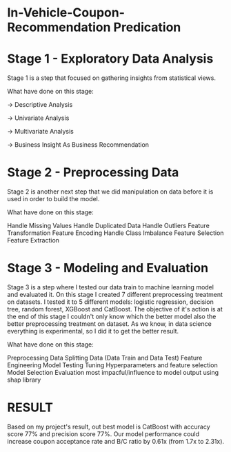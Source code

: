 # In-Vehicle-Coupon-Recommendation Predication

# Stage 1 - Exploratory Data Analysis

Stage 1 is a step that focused on gathering insights from statistical views.

What have done on this stage:

-> Descriptive Analysis

-> Univariate Analysis

-> Multivariate Analysis

-> Business Insight As Business Recommendation



# Stage 2 - Preprocessing Data

Stage 2 is another next step that we did manipulation on data before it is used in order to build the model.

What have done on this stage:

Handle Missing Values
Handle Duplicated Data
Handle Outliers
Feature Transformation
Feature Encoding
Handle Class Imbalance
Feature Selection
Feature Extraction


# Stage 3 - Modeling and Evaluation

Stage 3 is a step where I tested our data train to machine learning model and evaluated it. On this stage I created 7 different preprocessing treatment on datasets. I tested it to 5 different models: logistic regression, decision tree, random forest, XGBoost and CatBoost. The objective of it's action is at the end of this stage I couldn't only know which the better model also the better preprocessing treatment on dataset. As we know, in data science everything is experimental, so I did it to get the better result.

What  have done on this stage:

Preprocessing Data
Splitting Data (Data Train and Data Test)
Feature Engineering
Model Testing
Tuning Hyperparameters and feature selection
Model Selection
Evaluation most impacful/influence to model output using shap library


# RESULT

Based on my project's result, out best model is CatBoost with accuracy score 77% and precision score 77%. Our model performance could increase coupon acceptance rate and B/C ratio by 0.61x (from 1.7x to 2.31x).
